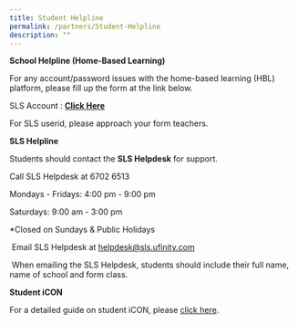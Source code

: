 ```yaml
---
title: Student Helpline
permalink: /partners/Student-Helpline
description: ""
---
```

**School Helpline (Home-Based Learning)**

For any account/password issues with the home-based learning (HBL) platform, please fill up the form at the link below.

  

SLS Account : **[Click Here](https://form.gov.sg/#!/5fd825b29fd0cd00122de3e4)**

For SLS userid, please approach your form teachers.

  

**SLS Helpline**

Students should contact the **SLS Helpdesk** for support.

Call SLS Helpdesk at 6702 6513

Mondays - Fridays: 4:00 pm - 9:00 pm

Saturdays: 9:00 am - 3:00 pm

\*Closed on Sundays & Public Holidays

 Email SLS Helpdesk at [helpdesk@sls.ufinity.com](mailto:helpdesk@sls.ufinity.com)

 When emailing the SLS Helpdesk, students should include their full name, name of school and form class.

**Student iCON**

For a detailed guide on student iCON, please [click here](https://ngeeannpri.moe.edu.sg/curriculum/infocomm-technology/student-icon).